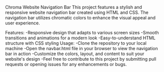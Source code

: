 Chroma Website Navigation Bar
This project features a stylish and responsive website navigation bar created using HTML and CSS.
The navigation bar utilizes chromatic colors to enhance the visual appeal and user experience.

Features:
-Responsive design that adapts to various screen sizes
-Smooth transitions and animations for a modern look
-Easy-to-understand HTML structure with CSS styling
Usage:
-Clone the repository to your local machine
-Open the navbar.html file in your browser to view the navigation bar in action
-Customize the colors, layout, and content to suit your website's design
-Feel free to contribute to this project by submitting pull requests or opening issues for any enhancements or bugs.

